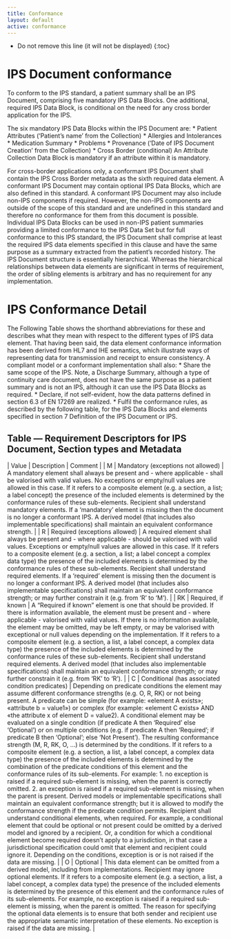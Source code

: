 ```yaml
---
title: Conformance
layout: default
active: conformance
---
```


<!-- {:.no_toc} -->

<!-- TOC  the css styling for this is \pages\assets\css\project.css under 'markdown-toc'-->

* Do not remove this line (it will not be displayed)
{:toc}

# IPS Document conformance

<div>
To conform to the IPS standard, a patient summary shall be an IPS Document, comprising five mandatory IPS Data Blocks. One additional, required IPS Data Block, is conditional on the need for any cross border application for the IPS.
<p>
The six mandatory IPS Data Blocks within the IPS Document are:
* Patient Attributes	(‘Patient’s name’ from the Collection)
* Allergies and Intolerances
* Medication Summary
* Problems
* Provenance (‘Date of IPS Document Creation’ from the Collection)
* Cross Border (conditional) An Attribute Collection Data Block is mandatory if an attribute within it is mandatory.
</div>
<div>
For cross-border applications only, a conformant IPS Document shall contain the IPS Cross Border metadata as the sixth required data element.
A conformant IPS Document may contain optional IPS Data Blocks, which are also defined in this standard.
A conformant IPS Document may also include non-IPS components if required.  However, the non-IPS components are outside of the scope of this standard and are undefined in this standard and therefore no conformance for them from this document is possible.
Individual IPS Data Blocks can be used in non-IPS patient summaries providing a limited conformance to the IPS Data Set but for full conformance to this IPS standard, the IPS Document shall comprise at least the required IPS data elements specified in this clause and have the same purpose as a summary extracted from the patient’s recorded history.
The IPS Document structure is essentially hierarchical.  Whereas the hierarchical relationships between data elements are significant in terms of requirement, the order of sibling elements is arbitrary and has no requirement for any implementation.
</div>

# IPS Conformance Detail
<div>
The Following Table shows the shorthand abbreviations for these and describes what they mean with respect to the different types of IPS data element.   That having been said, the data element conformance information has been derived from HL7 and IHE semantics, which illustrate ways of representing data for transmission and receipt to ensure consistency.
A compliant model or a conformant implementation shall also:
* Share the same scope of the IPS. Note, a Discharge Summary, although a type of continuity care document, does not have the same purpose as a patient summary and is not an IPS, although it can use the IPS Data Blocks as required.
* Declare, if not self-evident, how the data patterns defined in section 6.3 of EN 17269 are realized.
* Fulfil the conformance rules, as described by the following table, for the IPS Data Blocks and elements specified in section 7 Definition of the IPS Document or IPS.
</div>

## Table — Requirement Descriptors for IPS Document, Section types and Metadata

| Value | Description | Comment |
| M | Mandatory (exceptions not allowed) | A mandatory element shall always be present and - where applicable - shall be valorised with valid values. No exceptions or empty/null values are allowed in this case. If it refers to a composite element (e.g. a section, a list; a label concept) the presence of the included elements is determined by the conformance rules of these sub-elements. Recipient shall understand mandatory elements. If a ‘mandatory’ element is missing then the document is no longer a conformant IPS. A derived model (that includes also implementable specifications) shall maintain an equivalent conformance strength. |
| R | Required (exceptions allowed) | A required element shall always be present and - where applicable - should be valorised with valid values. Exceptions or empty/null values are allowed in this case. If it refers to a composite element (e.g. a section, a list; a label concept a complex data type) the presence of the included elements is determined by the conformance rules of these sub-elements. Recipient shall understand required elements. If a ‘required’ element is missing then the document is no longer a conformant IPS. A derived model (that includes also implementable specifications) shall maintain an equivalent conformance strength; or may further constrain it (e.g. from ‘R’ to ‘M’). |
| RK | Required, if known | A “Required if known” element is one that should be provided. If there is information available, the element must be present and - where applicable - valorised with valid values. If there is no information available, the element may be omitted, may be left empty, or may be valorised with exceptional or null values depending on the implementation. If it refers to a composite element (e.g. a section, a list, a label concept, a complex data type) the presence of the included elements is determined by the conformance rules of these sub-elements. Recipient shall understand required elements. A derived model (that includes also implementable specifications) shall maintain an equivalent conformance strength; or may further constrain it (e.g. from ‘RK’ to ‘R’). |
| C | Conditional (has associated condition predicates) | Depending on predicate conditions the element may assume different conformance strengths (e.g. O, R, RK) or not being present. A predicate can be simple (for example: «element A exists»; «attribute b = value1») or complex (for example: «element C exists» AND «the attribute x of element D = value2). A conditional element may be evaluated on a single condition (if predicate A then ‘Required’ else ‘Optional’) or on multiple conditions (e.g. if predicate A then ‘Required’; if predicate B then ‘Optional’; else ‘Not Present’). The resulting conformance strength (M, R, RK, O, ...) is determined by the conditions. If it refers to a composite element (e.g. a section, a list, a label concept, a complex data type) the presence of the included elements is determined by the combination of the predicate conditions of this element and the conformance rules of its sub-elements. For example: 1.	no exception is raised if a required sub-element is missing, when the parent is correctly omitted. 2.	an exception is raised if a required sub-element is missing, when the parent is present. Derived models or implementable specifications shall maintain an equivalent conformance strength; but it is allowed to modify the conformance strength if the predicate condition permits. Recipient shall understand conditional elements, when required. For example, a conditional element that could be optional or not present could be omitted by a derived model and ignored by a recipient. Or, a condition for which a conditional element become required doesn’t apply to a jurisdiction, in that case a jurisdictional specification could omit that element and recipient could ignore it. Depending on the conditions, exception is or is not raised if the data are missing. |
| O | Optional | This data element can be omitted from a derived model, including from implementations. Recipient may ignore optional elements. If it refers to a composite element (e.g. a section, a list, a label concept, a complex data type) the presence of the included elements is determined by the presence of this element and the conformance rules of its sub-elements. For example, no exception is raised if a required sub-element is missing, when the parent is omitted. The reason for specifying the optional data elements is to ensure that both sender and recipient use the appropriate semantic interpretation of these elements. No exception is raised if the data are missing. |

